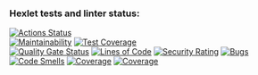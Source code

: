 ### Hexlet tests and linter status:
[![Actions Status](https://github.com/sergeloie/java-project-99/actions/workflows/hexlet-check.yml/badge.svg)](https://github.com/sergeloie/java-project-99/actions)
</br>
[![Maintainability](https://api.codeclimate.com/v1/badges/2a6c29e93d753dd3c7d2/maintainability)](https://codeclimate.com/github/sergeloie/java-project-99/maintainability)
[![Test Coverage](https://api.codeclimate.com/v1/badges/2a6c29e93d753dd3c7d2/test_coverage)](https://codeclimate.com/github/sergeloie/java-project-99/test_coverage)
</br>
[![Quality Gate Status](https://sonarcloud.io/api/project_badges/measure?project=sergeloie_java-project-99&metric=alert_status)](https://sonarcloud.io/summary/new_code?id=sergeloie_java-project-99)
[![Lines of Code](https://sonarcloud.io/api/project_badges/measure?project=sergeloie_java-project-99&metric=ncloc)](https://sonarcloud.io/summary/new_code?id=sergeloie_java-project-99)
[![Security Rating](https://sonarcloud.io/api/project_badges/measure?project=sergeloie_java-project-99&metric=security_rating)](https://sonarcloud.io/summary/new_code?id=sergeloie_java-project-99)
[![Bugs](https://sonarcloud.io/api/project_badges/measure?project=sergeloie_java-project-99&metric=bugs)](https://sonarcloud.io/summary/new_code?id=sergeloie_java-project-99)
[![Code Smells](https://sonarcloud.io/api/project_badges/measure?project=sergeloie_java-project-99&metric=code_smells)](https://sonarcloud.io/summary/new_code?id=sergeloie_java-project-99)
[![Coverage](https://sonarcloud.io/api/project_badges/measure?project=sergeloie_java-project-99&metric=coverage)](https://sonarcloud.io/summary/new_code?id=sergeloie_java-project-99)
[![Coverage](https://sonarcloud.io/api/project_badges/measure?project=sergeloie_java-project-99&metric=coverage)](https://sonarcloud.io/summary/new_code?id=sergeloie_java-project-99)